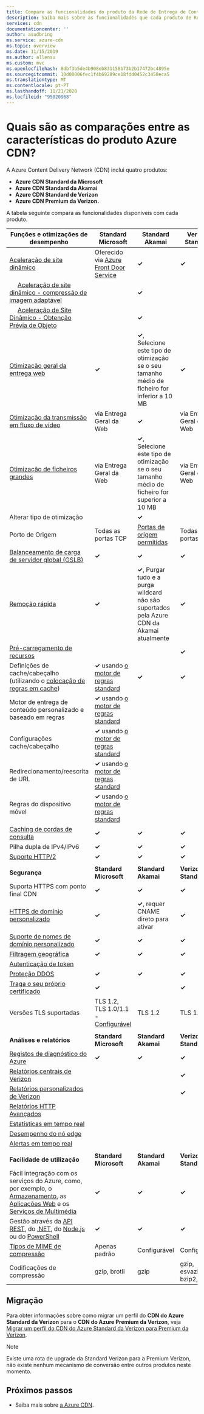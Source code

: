 ```yaml
---
title: Compare as funcionalidades do produto da Rede de Entrega de Conteúdos Azure (CDN)
description: Saiba mais sobre as funcionalidades que cada produto de Rede de Entrega de Conteúdos (CDN) do Azure suporta.
services: cdn
documentationcenter: ''
author: asudbring
ms.service: azure-cdn
ms.topic: overview
ms.date: 11/15/2019
ms.author: allensu
ms.custom: mvc
ms.openlocfilehash: 8dbf3b5de4b908eb831158b73b2b17472bc4895e
ms.sourcegitcommit: 10d00006fec1f4b69289ce18fdd0452c3458eca5
ms.translationtype: MT
ms.contentlocale: pt-PT
ms.lasthandoff: 11/21/2020
ms.locfileid: "95020968"
---
```

# <a name="what-are-the-comparisons-between-azure-cdn-product-features"></a>Quais são as comparações entre as características do produto Azure CDN?

A Azure Content Delivery Network (CDN) inclui quatro produtos: 

* **Azure CDN Standard da Microsoft**
* **Azure CDN Standard da Akamai**
* **Azure CDN Standard de Verizon**
* **Azure CDN Premium da Verizon.** 

A tabela seguinte compara as funcionalidades disponíveis com cada produto.

| **Funções e otimizações de desempenho** | **Standard Microsoft** | **Standard Akamai** | **Verizon Standard** | **Premium Verizon** |
| --- | --- | --- | --- | --- |
| [Aceleração de site dinâmico](./cdn-dynamic-site-acceleration.md)  | Oferecido via [Azure Front Door Service](../frontdoor/front-door-overview.md) | **&#x2713;**  | **&#x2713;** | **&#x2713;** |
| &nbsp;&nbsp;&nbsp;&nbsp;&nbsp;[Aceleração de site dinâmico - compressão de imagem adaptável](./cdn-dynamic-site-acceleration.md#adaptive-image-compression-azure-cdn-from-akamai-only)  |  | **&#x2713;**  |  |  |
| &nbsp;&nbsp;&nbsp;&nbsp;&nbsp;[Aceleração de Site Dinâmico - Obtenção Prévia de Objeto](./cdn-dynamic-site-acceleration.md#object-prefetch-azure-cdn-from-akamai-only)  |  | **&#x2713;**  |  |  |
| [Otimização geral da entrega web](./cdn-optimization-overview.md#general-web-delivery)  | **&#x2713;** | **&#x2713;**, Selecione este tipo de otimização se o seu tamanho médio de ficheiro for inferior a 10 MB  | **&#x2713;** |  **&#x2713;** |
| [Otimização da transmissão em fluxo de vídeo](./cdn-media-streaming-optimization.md)  | via Entrega Geral da Web | **&#x2713;**  | via Entrega Geral da Web |  via Entrega Geral da Web |
| [Otimização de ficheiros grandes](./cdn-large-file-optimization.md)  | via Entrega Geral da Web | **&#x2713;**, Selecione este tipo de otimização se o seu tamanho médio de ficheiro for superior a 10 MB   | via Entrega Geral da Web |  via Entrega Geral da Web |
| Alterar tipo de otimização | |**&#x2713;** | | |
| Porto de Origem |Todas as portas TCP |[Portas de origem permitidas](/previous-versions/azure/mt757337(v%3Dazure.100)#allowed-origin-ports) |Todas as portas TCP |Todas as portas TCP |
| [Balanceamento de carga de servidor global (GSLB)](../traffic-manager/traffic-manager-load-balancing-azure.md)  | **&#x2713;** |**&#x2713;** |**&#x2713;** |**&#x2713;** |
| [Remoção rápida](cdn-purge-endpoint.md)  | **&#x2713;** |**&#x2713;**, Purgar tudo e a purga wildcard não são suportados pela Azure CDN da Akamai atualmente |**&#x2713;** |**&#x2713;** |
| [Pré-carregamento de recursos](cdn-preload-endpoint.md)  |  | |**&#x2713;** |**&#x2713;** |
| Definições de cache/cabeçalho (utilizando o [colocação de regras em cache](cdn-caching-rules.md))  |**&#x2713;** usando [o motor de regras standard](cdn-standard-rules-engine.md)  |**&#x2713;** |**&#x2713;** | |
| Motor de entrega de conteúdo personalizado e baseado em regras |**&#x2713;** usando [o motor de regras standard](cdn-standard-rules-engine.md)  | | |**&#x2713;** usando [o motor de regras](./cdn-verizon-premium-rules-engine.md) |
| Configurações cache/cabeçalho  |**&#x2713;** usando [o motor de regras standard](cdn-standard-rules-engine.md) | | |**&#x2713;** usando [o motor de regras Premium](./cdn-verizon-premium-rules-engine.md) |
| Redirecionamento/reescrita de URL |**&#x2713;** usando [o motor de regras standard](cdn-standard-rules-engine.md)  | | |**&#x2713;** usando [o motor de regras Premium](./cdn-verizon-premium-rules-engine.md) |
| Regras do dispositivo móvel  |**&#x2713;** usando [o motor de regras standard](cdn-standard-rules-engine.md) | | |**&#x2713;** usando [o motor de regras Premium](./cdn-verizon-premium-rules-engine.md) |
| [Caching de cordas de consulta](cdn-query-string.md)  | **&#x2713;** |**&#x2713;** |**&#x2713;** |**&#x2713;** |
| Pilha dupla de IPv4/IPv6 | **&#x2713;** |**&#x2713;** |**&#x2713;** |**&#x2713;** |
| [Suporte HTTP/2](cdn-http2.md)  | **&#x2713;** |**&#x2713;** |**&#x2713;** |**&#x2713;** |
||||
 **Segurança** | **Standard Microsoft** | **Standard Akamai** | **Verizon Standard** | **Premium Verizon** | 
| Suporta HTTPS com ponto final CDN | **&#x2713;** |**&#x2713;** |**&#x2713;** |**&#x2713;** |
| [HTTPS de domínio personalizado](cdn-custom-ssl.md)  | **&#x2713;** | **&#x2713;**, requer CNAME direto para ativar |**&#x2713;** |**&#x2713;** |
| [Suporte de nomes de domínio personalizado](cdn-map-content-to-custom-domain.md)  | **&#x2713;** |**&#x2713;** |**&#x2713;** |**&#x2713;** |
| [Filtragem geográfica](cdn-restrict-access-by-country.md)  | **&#x2713;** |**&#x2713;** |**&#x2713;** |**&#x2713;** |
| [Autenticação de token](cdn-token-auth.md)  |  |  |  |**&#x2713;**| 
| [Proteção DDOS](https://www.us-cert.gov/ncas/tips/ST04-015)  | **&#x2713;** |**&#x2713;** |**&#x2713;** |**&#x2713;** |
| [Traga o seu próprio certificado](cdn-custom-ssl.md?tabs=option-2-enable-https-with-your-own-certificate#tlsssl-certificates) |**&#x2713;** |  | **&#x2713;** | **&#x2713;** |
| Versões TLS suportadas | TLS 1.2, TLS 1.0/1.1 - [Configurável](/rest/api/cdn/customdomains/enablecustomhttps#usermanagedhttpsparameters) | TLS 1.2 | TLS 1.2 | TLS 1.2 |
||||
| **Análises e relatórios** | **Standard Microsoft** | **Standard Akamai** | **Verizon Standard** | **Premium Verizon** | 
| [Registos de diagnóstico do Azure](cdn-azure-diagnostic-logs.md)  | **&#x2713;** | **&#x2713;** |**&#x2713;** |**&#x2713;** |
| [Relatórios centrais de Verizon](cdn-analyze-usage-patterns.md)  |  | |**&#x2713;** |**&#x2713;** |
| [Relatórios personalizados de Verizon](cdn-verizon-custom-reports.md)  |  | |**&#x2713;** |**&#x2713;** |
| [Relatórios HTTP Avançados](cdn-advanced-http-reports.md)  |  | | |**&#x2713;** |
| [Estatísticas em tempo real](cdn-real-time-stats.md)  |  | | |**&#x2713;** |
| [Desempenho do nó edge](cdn-edge-performance.md)  |  | | |**&#x2713;** |
| [Alertas em tempo real](cdn-real-time-alerts.md)  |  | | |**&#x2713;** |
||||
| **Facilidade de utilização** | **Standard Microsoft** | **Standard Akamai** | **Verizon Standard** | **Premium Verizon** | 
| Fácil integração com os serviços do Azure, como, por exemplo, o [Armazenamento](cdn-create-a-storage-account-with-cdn.md), as [Aplicações Web](cdn-add-to-web-app.md) e os [Serviços de Multimédia](../media-services/previous/media-services-portal-manage-streaming-endpoints.md)  | **&#x2713;** |**&#x2713;** |**&#x2713;** |**&#x2713;** |
| Gestão através da [API REST](/rest/api/cdn/), do [.NET](cdn-app-dev-net.md), do [Node.js](cdn-app-dev-node.md) ou do [PowerShell](cdn-manage-powershell.md)  | **&#x2713;** |**&#x2713;** |**&#x2713;** |**&#x2713;** |
| [Tipos de MIME de compressão](./cdn-improve-performance.md)  |Apenas padrão |Configurável |Configurável  |Configurável  |
| Codificações de compressão  |gzip, brotli |gzip |gzip, esvaziar, bzip2, brotli  |gzip, esvaziar, bzip2, brotli  |

## <a name="migration"></a>Migração

Para obter informações sobre como migrar um perfil do **CDN do Azure Standard da Verizon** para o **CDN do Azure Premium da Verizon**, veja [Migrar um perfil do CDN do Azure Standard da Verizon para Premium da Verizon](cdn-migrate.md). 

> [!NOTE]
> Existe uma rota de upgrade da Standard Verizon para a Premium Verizon, não existe nenhum mecanismo de conversão entre outros produtos neste momento.

## <a name="next-steps"></a>Próximos passos

* Saiba mais sobre [a Azure CDN](cdn-overview.md).
